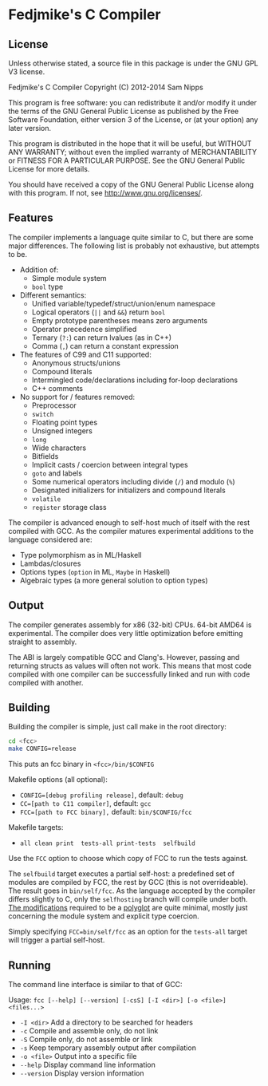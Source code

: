 Fedjmike's C Compiler
=====================

License
-------

Unless otherwise stated, a source file in this package is under the GNU GPL V3 license.

Fedjmike's C Compiler Copyright (C) 2012-2014 Sam Nipps

This program is free software: you can redistribute it and/or modify it under the terms of the GNU General Public License as published by the Free Software Foundation, either version 3 of the License, or (at your option) any later version.

This program is distributed in the hope that it will be useful, but WITHOUT ANY WARRANTY; without even the implied warranty of MERCHANTABILITY or FITNESS FOR A PARTICULAR PURPOSE. See the GNU General Public License for more details. 

You should have received a copy of the GNU General Public License along with this program. If not, see http://www.gnu.org/licenses/.

Features
--------

The compiler implements a language quite similar to C, but there are some major differences. The following list is probably not exhaustive, but attempts to be.

- Addition of:
  - Simple module system
  - `bool` type
- Different semantics:
  - Unified variable/typedef/struct/union/enum namespace
  - Logical operators (`||` and `&&`) return `bool`
  - Empty prototype parentheses means zero arguments
  - Operator precedence simplified
  - Ternary (`?:`) can return lvalues (as in C++)
  - Comma (`,`) can return a constant expression
- The features of C99 and C11 supported:
  - Anonymous structs/unions
  - Compound literals
  - Intermingled code/declarations including for-loop declarations
  - C++ comments
- No support for / features removed:
  - Preprocessor
  - `switch`
  - Floating point types
  - Unsigned integers
  - `long`
  - Wide characters
  - Bitfields
  - Implicit casts / coercion between integral types
  - `goto` and labels
  - Some numerical operators including divide (`/`) and modulo (`%`)
  - Designated initializers for initializers and compound literals
  - `volatile`
  - `register` storage class

The compiler is advanced enough to self-host much of itself with the rest compiled with GCC. As the compiler matures experimental additions to the language considered are:

- Type polymorphism as in ML/Haskell
- Lambdas/closures
- Options types (`option` in ML, `Maybe` in Haskell)
- Algebraic types (a more general solution to option types)

Output
------

The compiler generates assembly for x86 (32-bit) CPUs. 64-bit AMD64 is experimental. The compiler does very little optimization before emitting straight to assembly.

The ABI is largely compatible GCC and Clang's. However, passing and returning structs as values will often not work. This means that most code compiled with one compiler can be successfully linked and run with code compiled with another.

Building
--------

Building the compiler is simple, just call make in the root directory:

```bash
cd <fcc>
make CONFIG=release
```

This puts an fcc binary in `<fcc>/bin/$CONFIG`

Makefile options (all optional):
- `CONFIG=[debug profiling release]`, default: `debug`
- `CC=[path to C11 compiler]`, default: `gcc`
- `FCC=[path to FCC binary],` default: `bin/$CONFIG/fcc`

Makefile targets:
- `all clean print  tests-all print-tests  selfbuild`

Use the `FCC` option to choose which copy of FCC to run the tests against.

The `selfbuild` target executes a partial self-host: a predefined set of modules are compiled by FCC, the rest by GCC (this is not overrideable). The result goes in `bin/self/fcc`. As the language accepted by the compiler differs slightly to C, only the `selfhosting` branch will compile under both. [The modifications](https://github.com/Fedjmike/fcc/compare/selfhosting) required to be a [polyglot](http://en.wikipedia.org/wiki/Polyglot_(computing)) are quite minimal, mostly just concerning the module system and explicit type coercion.

Simply specifying `FCC=bin/self/fcc` as an option for the `tests-all` target will trigger a partial self-host.

Running
-------

The command line interface is similar to that of GCC:

Usage: `fcc [--help] [--version] [-csS] [-I <dir>] [-o <file>] <files...>`
- `-I <dir>`   Add a directory to be searched for headers
- `-c`         Compile and assemble only, do not link
- `-S`         Compile only, do not assemble or link
- `-s`         Keep temporary assembly output after compilation
- `-o <file>`  Output into a specific file
- `--help`     Display command line information
- `--version`  Display version information
